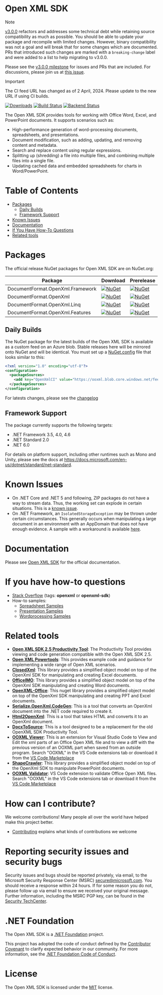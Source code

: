 <!-- omit in toc -->
Open XML SDK
============

> [!NOTE]
>  
> [v3.0.0](https://www.nuget.org/packages/DocumentFormat.OpenXml/3.0.0) refactors and addresses some technical debt while retaining source compatibility as much as possible. You should be able to update your package and recompile with limited changes. However, binary compatibility was not a goal and will break that for some changes which are documented. PRs that introduced such changes are marked with a `breaking-change` label and were added to a list to help migrating to v3.0.0.
>
> Please see the [v3.0.0 milestone](https://github.com/OfficeDev/Open-XML-SDK/milestone/1) for issues and PRs that are included. For discussions, please join us at [this issue](https://github.com/OfficeDev/Open-XML-SDK/issues/1270).


> [!IMPORTANT]
> The CI feed URL has changed as of 2 April, 2024. Please update to the new URL if using CI builds.

[![Downloads](https://img.shields.io/nuget/dt/DocumentFormat.OpenXml.svg)](https://www.nuget.org/packages/DocumentFormat.OpenXml)
[![Build Status](https://office.visualstudio.com/OC/_apis/build/status/OpenXmlSdk/OfficeDev.Open-XML-SDK?branchName=main)](https://office.visualstudio.com/OC/_build/latest?definitionId=7420&branchName=main)
[![Backend Status](https://ointprotocol.visualstudio.com/OInteropTools/_apis/build/status/OpenXML-Schemas?branchName=main)](https://ointprotocol.visualstudio.com/OInteropTools/_build/latest?definitionId=21&branchName=main)

The Open XML SDK provides tools for working with Office Word, Excel, and PowerPoint documents. It supports scenarios such as:

- High-performance generation of word-processing documents, spreadsheets, and presentations.
- Document modification, such as adding, updating, and removing content and metadata.
- Search and replace content using regular expressions.
- Splitting up (shredding) a file into multiple files, and combining multiple files into a single file.
- Updating cached data and embedded spreadsheets for charts in Word/PowerPoint.

<!-- omit in toc -->
# Table of Contents

- [Packages](#packages)
  - [Daily Builds](#daily-builds)
  - [Framework Support](#framework-support)
- [Known Issues](#known-issues)
- [Documentation](#documentation)
- [If You Have How-To Questions](#if-you-have-how-to-questions)
- [Related tools](#related-tools)

# Packages

The official release NuGet packages for Open XML SDK are on NuGet.org:

| Package | Download | Prerelease |
|---------|----------|------------|
| DocumentFormat.OpenXml.Framework | [![NuGet](https://img.shields.io/nuget/v/DocumentFormat.OpenXml.Framework.svg)](https://www.nuget.org/packages/DocumentFormat.OpenXml.Framework) | [![NuGet](https://img.shields.io/nuget/vpre/DocumentFormat.OpenXml.Framework.svg)](https://www.nuget.org/packages/DocumentFormat.OpenXml.Framework) |
| DocumentFormat.OpenXml | [![NuGet](https://img.shields.io/nuget/v/DocumentFormat.OpenXml.svg)](https://www.nuget.org/packages/DocumentFormat.OpenXml) | [![NuGet](https://img.shields.io/nuget/vpre/DocumentFormat.OpenXml.svg)](https://www.nuget.org/packages/DocumentFormat.OpenXml)  |
| DocumentFormat.OpenXml.Linq | [![NuGet](https://img.shields.io/nuget/v/DocumentFormat.OpenXml.Linq.svg)](https://www.nuget.org/packages/DocumentFormat.OpenXml.Linq) | [![NuGet](https://img.shields.io/nuget/vpre/DocumentFormat.OpenXml.Linq.svg)](https://www.nuget.org/packages/DocumentFormat.OpenXml.Linq) |
| DocumentFormat.OpenXml.Features | [![NuGet](https://img.shields.io/nuget/v/DocumentFormat.OpenXml.Features.svg)](https://www.nuget.org/packages/DocumentFormat.OpenXml.Features) | [![NuGet](https://img.shields.io/nuget/vpre/DocumentFormat.OpenXml.Features.svg)](https://www.nuget.org/packages/DocumentFormat.OpenXml.Features)  |

## Daily Builds

The NuGet package for the latest builds of the Open XML SDK is available as a custom feed on an Azure blob. Stable releases here will be mirrored onto NuGet and will be identical. You must set up a [NuGet.config](https://docs.microsoft.com/en-us/nuget/reference/nuget-config-file) file that looks similar to this:

```xml
<?xml version="1.0" encoding="utf-8"?>
<configuration>
  <packageSources>
    <add key="OpenXmlCI" value="https://ooxml.blob.core.windows.net/feed/index.json" />
  </packageSources>
</configuration>
```

For latests changes, please see the [changelog](CHANGELOG.md)

## Framework Support

The package currently supports the following targets:

- .NET Framework 3.5, 4.0, 4.6
- .NET Standard 2.0
- .NET 6.0

For details on platform support, including other runtimes such as Mono and Unity, please see the docs at https://docs.microsoft.com/en-us/dotnet/standard/net-standard.

# Known Issues

- On .NET Core and .NET 5 and following, ZIP packages do not have a way to stream data. Thus, the working set can explode in certain situations. This is a [known issue](https://github.com/dotnet/runtime/issues/1544).
- On .NET Framework, an `IsolatedStorageException` may be thrown under certain circumstances. This generally occurs when manipulating a large document in an environment with an AppDomain that does not have enough evidence. A sample with a workaround is available [here](/samples/IsolatedStorageExceptionWorkaround).

# Documentation

Please see [Open XML SDK](https://learn.microsoft.com/en-us/office/open-xml/open-xml-sdk) for the official documentation.

# If you have how-to questions

- [Stack Overflow](http://stackoverflow.com) (tags: **openxml** or **openxml-sdk**)
- How-to samples:
  - [Spreadsheet Samples](https://learn.microsoft.com/en-us/office/open-xml/spreadsheet/overview)
  - [Presentation Samples](https://learn.microsoft.com/en-us/office/open-xml/presentation/overview)
  - [Wordprocessing Samples](https://learn.microsoft.com/en-us/office/open-xml/word/overview)
  
# Related tools

- **[Open XML SDK 2.5 Productivity Tool](https://github.com/OfficeDev/Open-XML-SDK/releases/tag/v2.5)**: The Productivity Tool provides viewing and code generation compatible with the Open XML SDK 2.5.
- **[Open XML Powertools](https://github.com/EricWhiteDev/Open-Xml-PowerTools)**: This provides example code and guidance for implementing a wide range of Open XML scenarios.
- **[ClosedXml](https://github.com/closedxml/closedxml)**: This library provides a simplified object model on top of the OpenXml SDK for manipulating and creating Excel documents.
- **[OfficeIMO](https://github.com/EvotecIT/OfficeIMO)**: This library provides a simplified object model on top of the OpenXml SDK manipulating and creating Word documents.
- **[OpenXML-Office](https://github.com/DraviaVemal/OpenXML-Office)**: This nuget library provides a simplified object model on top of the OpenXml SDK manipulating and creating PPT and Excel documents.
- **[Serialize.OpenXml.CodeGen](https://github.com/rmboggs/Serialize.OpenXml.CodeGen)**: This is a tool that converts an OpenXml document into the .NET code required to create it.
- **[Html2OpenXml](https://github.com/onizet/html2openxml)**: This is a tool that takes HTML and converts it to an OpenXml document.
- **[DocxToSource](https://github.com/rmboggs/DocxToSource)**: This is a tool designed to be a replacement for the old OpenXML SDK Productivity Tool.
- **[OOXML Viewer](https://github.com/yuenm18/ooxml-viewer-vscode)**: This is an extension for Visual Studio Code to View and Edit the xml parts of an Office Open XML file and to view a diff with the previous version of an OOXML part when saved from an outside program. Search "OOXML" in the VS Code extensions tab or download it from the [VS Code Marketplace](https://marketplace.visualstudio.com/items?itemName=yuenm18.ooxml-viewer)
- **[ShapeCrawler](https://github.com/ShapeCrawler/ShapeCrawler)**: This library provides a simplified object model on top of the OpenXml SDK to manipulate PowerPoint documents.
- **[OOXML Validator](https://github.com/mikeebowen/ooxml-validator-vscode)**: VS Code extension to validate Office Open XML files.  Search "OOXML" in the VS Code extensions tab or download it from the [VS Code Marketplace](https://marketplace.visualstudio.com/items?itemName=mikeebowen.ooxml-validator-vscode)

# How can I contribute?

We welcome contributions! Many people all over the world have helped make this project better.

- [Contributing](./CONTRIBUTING.md) explains what kinds of contributions we welcome

# Reporting security issues and security bugs

Security issues and bugs should be reported privately, via email, to the Microsoft Security Response Center (MSRC) secure@microsoft.com. You should receive a response within 24 hours. If for some reason you do not, please follow up via email to ensure we received your original message. Further information, including the MSRC PGP key, can be found in the [Security TechCenter](https://www.microsoft.com/en-us/msrc/faqs-report-an-issue?rtc=1).

# .NET Foundation
The Open XML SDK is a [.NET Foundation](https://dotnetfoundation.org/projects) project.

This project has adopted the code of conduct defined by the [Contributor Covenant](https://www.contributor-covenant.org/) to clarify expected behavior in our community. For more information, see the [.NET Foundation Code of Conduct](https://dotnetfoundation.org/about/code-of-conduct).

# License

The Open XML SDK is licensed under the [MIT](./LICENSE) license.
